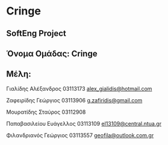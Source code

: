 # Cringe

## SoftEng Project

## Όνομα Ομάδας: Cringe

## Μέλη:
  Γιαλίδης Αλέξανδρος     03113173  alex_gialidis@hotmail.com
  
  Ζαφειρίδης Γεώργιος     03113906  g.zafiridis@gmail.com
  
  Μουρατίδης Σταύρος      03112908
  
  Παπαβασιλείου Ευάγελλος 03113109  el13109@central.ntua.gr
  
  Φιλανδριανός Γεώργιος   03113557  geofila@outlook.com.gr
